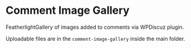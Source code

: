 # Comment Image Gallery #

FeatherlightGallery of images added to comments via WPDiscuz plugin.

Uploadable files are in the `comment-image-gallery` inside the main folder.

